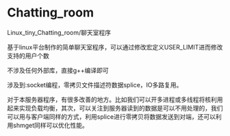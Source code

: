 # Chatting_room
Linux_tiny_Chatting_room/聊天室程序

基于linux平台制作的简单聊天室程序，可以通过修改宏定义USER_LIMIT进而修改支持的用户个数

不涉及任何外部库，直接g++编译即可

涉及到:socket编程，零拷贝文件描述符数据splice，IO多路复用。


对于本服务器程序，有很多改善的地方。比如我们可以开多进程或多线程将核利用起来实现负载均衡，其次，可以关注到服务器读到的数据是可以不用处理的，我们可以用与客户端同样的方式，利用splice进行零拷贝将数据发送到对端，还可以利用shmget同样可以优化性能。
